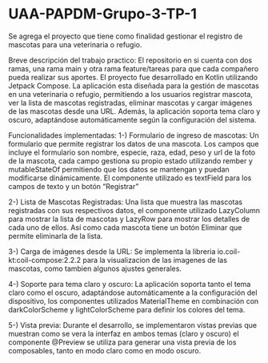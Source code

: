# UAA-PAPDM-Grupo-3-TP-1
Se agrega el proyecto que tiene como finalidad gestionar el registro de mascotas para una veterinaria o refugio.

Breve descripción del trabajo practico: El repositorio en si cuenta con dos ramas, una rama main y otra rama feature/tareas para que cada compañero pueda realizar sus aportes.
El proyecto fue desarrollado en Kotlin utilizando Jetpack Compose. La aplicación esta diseñada para la gestión de mascotas en una veterinaria o refugio, permitiendo a los usuarios registrar mascota, ver la lista de mascotas registradas, eliminar mascotas y cargar imágenes de las mascotas desde una URL. Además, la aplicación soporta tema claro y oscuro, adaptándose automáticamente según la configuración del sistema.

Funcionalidades implementadas: 
  1-) Formulario de ingreso de mascotas: Un formulario que permite registrar los datos de una mascota. Los campos que incluye el formulario son nombre, especie, raza, edad, peso y url de la foto de la mascota, cada campo gestiona su propio estado utilizando rember y mutableStateOf permitiendo que los datos se mantengan y puedan modificarse dinámicamente. El componente utilizado es textField para los campos de texto y un botón “Registrar”

  2-) Lista de Mascotas Registradas: Una lista que muestra las mascotas registradas con sus respectivos datos, el componente utilizado LazyColumn para mostrar la lista de mascotas y LazyRow para mostrar los detalles de cada uno de ellos. Así como cada mascota tiene un botón Eliminar que permite eliminarla de la lista.

  3-) Carga de imágenes desde la URL: Se implementa la libreria io.coil-kt:coil-compose:2.2.2 para la visualizacion de las imagenes de las mascotas, como tambien algunos ajustes generales.

  4-) Soporte para tema claro y oscuro: La aplicación soporta tanto el tema claro como el oscuro, adaptándose automáticamente a la configuración del dispositivo, los componentes utilizados MaterialTheme en combinación con darkColorScheme y lightColorScheme para definir los colores del tema.

 5-) Vista previa: Durante el desarrollo, se implementaron vistas previas que muestran como se vera la interfaz en ambos temas (claro y oscuro) el componente @Preview se utiliza para generar una vista previa de los composables, tanto en modo claro como en modo oscuro.
